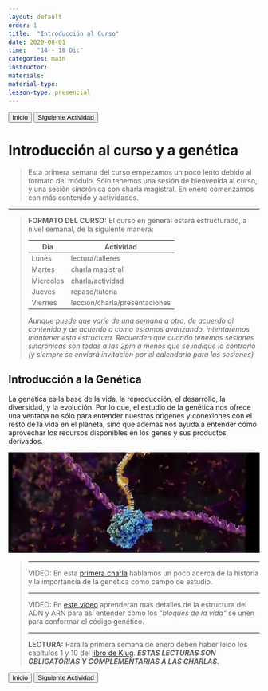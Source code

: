 ```yaml
---
layout: default
order: 1
title:  "Introducción al Curso"
date: 2020-08-01
time:   "14 - 18 Dic"
categories: main
instructor: 
materials: 
material-type: 
lesson-type: presencial 
---
```


<a href="https://pesalerno.github.io/genetica2021/"><button>Inicio</button></a>    <a href="https://pesalerno.github.io/genetica2021/main/2020/08/01/2_herencia.html"><button>Siguiente Actividad</button></a>

# Introducción al curso y a genética

>Esta primera semana del curso empezamos un poco lento debido al formato del módulo. Sólo tenemos una sesión de bienvenida al curso, y una sesión sincrónica con charla magistral. En enero comenzamos con más contenido y actividades. 

---------

>**FORMATO DEL CURSO:** El curso en general estará estructurado, a nivel semanal, de la siguiente manera: 
>
>| Dia       | Actividad                     |
>|-----------|-------------------------------|
>| Lunes     | lectura/talleres              |
>| Martes    | charla magistral              |
>| Miercoles | charla/actividad              |
>| Jueves    | repaso/tutoria                |
>| Viernes   | leccion/charla/presentaciones |
>
> *Aunque puede que varíe de una semana a otra, de acuerdo al contenido y de acuerdo a como estamos avanzando, intentaremos mantener esta estructura. 
Recuerden que cuando tenemos sesiones sincrónicas son todas a las 2pm a menos que se indique lo contrario (y siempre se enviará invitación por el calendario para las sesiones)*

## Introducción a la Genética 

La genética es la base de la vida, la reproducción, el desarrollo, la diversidad, y la evolución. Por lo que, el estudio de la genética nos ofrece una ventana no sólo para entender nuestros orígenes y conexiones con el resto de la vida en el planeta, sino que además nos ayuda a entender cómo aprovechar los recursos disponibles en los genes y sus productos derivados. 

![](https://github.com/pesalerno/genetica2021/blob/main/files/transcription.png?raw=true)<br>

>---------------------
> VIDEO: En esta [primera charla](https://drive.google.com/file/d/1iMVzH7-DTG2w657nEZM0-Pt6ZhtommYB/view?usp=sharing) hablamos un poco acerca de la historia y la importancia de la genética como campo de estudio. 
> 
> ----------------------
> VIDEO: En [este video](https://www.youtube.com/watch?v=0lZRAShqft0) aprenderán más detalles de la estructura del ADN y ARN para así entender como los *"bloques de la vida"* se unen para conformar el código genético. 
> 
> -------------------------
> **LECTURA:** Para la primera semana de enero deben haber leído los capítulos 1 y 10 del [libro de Klug](https://drive.google.com/file/d/1EYHyd609xFUCAV4ZOnwjq01upw62ktgp/view?usp=sharing). ***ESTAS LECTURAS SON OBLIGATORIAS Y COMPLEMENTARIAS A LAS CHARLAS.*** 
> 

 
<a href="https://pesalerno.github.io/genetica2021/"><button>Inicio</button></a>    <a href="https://pesalerno.github.io/genetica2021/main/2020/08/01/2_herencia.html"><button>Siguiente Actividad</button></a>

